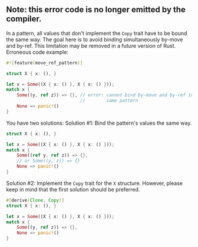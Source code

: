 ## Note: this error code is no longer emitted by the compiler.

In a pattern, all values that don't implement the `Copy` trait have to be bound
the same way. The goal here is to avoid binding simultaneously by-move and
by-ref.
This limitation may be removed in a future version of Rust.
Erroneous code example:
```rust
#![feature(move_ref_pattern)]

struct X { x: (), }

let x = Some((X { x: () }, X { x: () }));
match x {
    Some((y, ref z)) => {}, // error: cannot bind by-move and by-ref in the
                            //        same pattern
    None => panic!()
}
```
You have two solutions:
Solution #1: Bind the pattern's values the same way.
```rust
struct X { x: (), }

let x = Some((X { x: () }, X { x: () }));
match x {
    Some((ref y, ref z)) => {},
    // or Some((y, z)) => {}
    None => panic!()
}
```
Solution #2: Implement the `Copy` trait for the `X` structure.
However, please keep in mind that the first solution should be preferred.
```rust
#[derive(Clone, Copy)]
struct X { x: (), }

let x = Some((X { x: () }, X { x: () }));
match x {
    Some((y, ref z)) => {},
    None => panic!()
}
```
